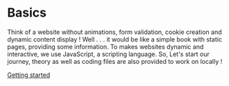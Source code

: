 # Basics

Think of a website without animations, form validation, cookie creation and dynamic content display ! Well . . . it would be like a simple book with static pages, providing some information. To makes websites dynamic and interactive, we use JavaScript, a scripting language. So, Let's start our journey, theory as well as coding files are also provided to work on locally !

[Getting started][1]


  [1]: https://github.com/GowthamVasishta/Diary-of-JavaScript/blob/master/basics/getting_started.md
